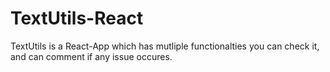 # TextUtils-React
TextUtils is a React-App which has mutliple functionalties you can check it, and can comment if any issue occures.
